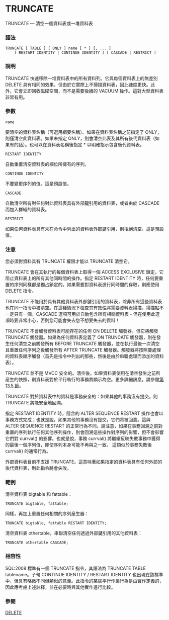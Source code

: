 # TRUNCATE

TRUNCATE — 清空一個資料表或一堆資料表

### 語法

```text
TRUNCATE [ TABLE ] [ ONLY ] name [ * ] [, ... ]
    [ RESTART IDENTITY | CONTINUE IDENTITY ] [ CASCADE | RESTRICT ]
```

### 說明

TRUNCATE 快速移除一堆資料表中的所有資料列。它與每個資料表上的無差別 DELETE 具有相同的效果，但由於它實際上不掃描資料表，因此速度更快。此外，它會立即回收磁碟空間，而不是需要後續的 VACUUM 操作。這對大型資料表非常有用。

### 參數

_`name`_

要清空的資料表名稱（可選用綱要名稱）。如果在資料表名稱之前指定了 ONLY，則僅清空此資料表。如果未指定 ONLY，則會清空此表及其所有後代資料表（如果有的話）。也可以在資料表名稱後指定 \* 以明確指示包含後代資料表。

`RESTART IDENTITY`

自動重置清空資料表的欄位所擁有的序列。

`CONTINUE IDENTITY`

不要變更序列的值。這是預設值。

`CASCADE`

自動清空所有對任何對此資料表具有外部鍵引用的資料表，或者由於 CASCADE 而加入群組的資料表。

`RESTRICT`

如果任何資料表具有未在命令中列出的資料表外部鍵引用，則拒絕清空。這是預設值。

### 注意

您必須對資料具有 TRUNCATE 權限才能以 TRUNCATE 清空它。

TRUNCATE 會在其執行的每個資料表上取得一個 ACCESS EXCLUSIVE 鎖定，它阻止資料表上的所有其他同時間的操作。指定 RESTART IDENTITY 時，任何要重置的序列同樣都是獨占鎖定的。如果需要對資料表進行同時間的存取，則應使用 DELETE 指令。

TRUNCATE 不能用於具有其他資料表外部鍵引用的資料表，除非所有這些資料表也在同一指令中被清空。在這種情況下檢查其有效性將需要資料表掃描，掃描點不一定只有一個。CASCADE 選項可用於自動包含所有相關資料表 - 但在使用此選項時要非常小心，否則您可能會失去您不想要失去的資料！

TRUNCATE 不會觸發資料表可能存在的任何 ON DELETE 觸發器。但它將觸發 TRUNCATE 觸發器。如果為任何資料表定義了 ON TRUNCATE 觸發器，則在發生任何清空之前觸發所有 BEFORE TRUNCATE 觸發器，並在執行最後一次清空且重置任何序列之後觸發所有 AFTER TRUNCATE 觸發器。觸發器將按照要處理的資料表順序觸發（首先是指令中列出的那些，然後是由於串聯處理而添加的資料表）。

TRUNCATE 並不是 MVCC 安全的。清空後，如果資料表使用在清空發生之前所産生的快照，則資料表對於平行執行的事務將顯示為空。更多詳細訊息，請參閱[第 13.5 節](../../the-sql-language/concurrency-control/caveats.md)。

TRUNCATE 對於資料表中的資料是事務安全的：如果其他的事務沒有提交，則 TRUNCATE 將能安全地回溯。

指定 RESTART IDENTITY 時，隱含的 ALTER SEQUENCE RESTART 操作也會以事務方式完成；也就是說，如果其他的事務沒有提交，它們將被回溯。這與 ALTER SEQUENCE RESTART 的正常行為不同。請注意，如果在事務回溯之前對重置的序列執行任何其他序列操作，則會回溯這些操作對序列的影響，但不會影響它們對 currval\(\) 的影響。也就是說，事務 currval\(\) 將繼續反映失敗事務中獲得的最後一個序列值，即使序列本身可能不再與之一致。 這類似於事務失敗後 currval\(\) 的通常行為。

外部資料表目前不支援 TRUNCATE。這意味著如果指定的資料表具有任何外部的後代資料表，則此指令將會失敗。

### 範例

清空資料表 bigtable 和 fattable：

```text
TRUNCATE bigtable, fattable;
```

同樣，再加上重置任何相關的序列産生器：

```text
TRUNCATE bigtable, fattable RESTART IDENTITY;
```

清空資料表 othertable，串聯清空任何透過外部鍵引用的其他資料表：

```text
TRUNCATE othertable CASCADE;
```

### 相容性

SQL:2008 標準有一個 TRUNCATE 指令，其語法為 TRUNCATE TABLE tablename。子句 CONTINUE IDENTITY / RESTART IDENTITY 也出現在該標準中，但具有略微不同但類似的意義。此指令的某些平行作業行為是由實作定義的，因此應考慮上述註釋，並在必要時與其他實作進行比較。

### 參閱

[DELETE](delete.md)

